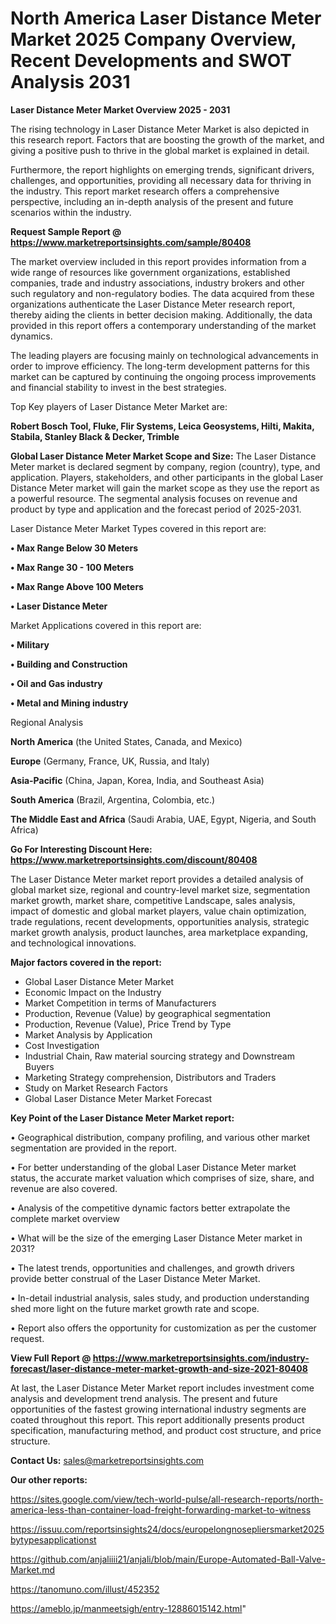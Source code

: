 # North America Laser Distance Meter Market 2025 Company Overview, Recent Developments and SWOT Analysis 2031

<Strong> Laser Distance Meter Market Overview 2025 - 2031</strong>

The rising technology in Laser Distance Meter Market is also depicted in this research report. Factors that are boosting the growth of the market, and giving a positive push to thrive in the global market is explained in detail.

Furthermore, the report highlights on emerging trends, significant drivers, challenges, and opportunities, providing all necessary data for thriving in the industry. This report market research offers a comprehensive perspective, including an in-depth analysis of the present and future scenarios within the industry.

<strong>Request Sample Report @ <a href=https://www.marketreportsinsights.com/sample/80408>https://www.marketreportsinsights.com/sample/80408</a></strong>

The market overview included in this report provides information from a wide range of resources like government organizations, established companies, trade and industry associations, industry brokers and other such regulatory and non-regulatory bodies. The data acquired from these organizations authenticate the Laser Distance Meter research report, thereby aiding the clients in better decision making. Additionally, the data provided in this report offers a contemporary understanding of the market dynamics.

The leading players are focusing mainly on technological advancements in order to improve efficiency. The long-term development patterns for this market can be captured by continuing the ongoing process improvements and financial stability to invest in the best strategies.

Top Key players of Laser Distance Meter Market are:

<strong>Robert Bosch Tool, Fluke, Flir Systems, Leica Geosystems, Hilti, Makita, Stabila, Stanley Black & Decker, Trimble</strong>

<strong><b>Global Laser Distance Meter Market Scope and Size:</b></strong>
The Laser Distance Meter market is declared segment by company, region (country), type, and application. Players, stakeholders, and other participants in the global Laser Distance Meter market will gain the market scope as they use the report as a powerful resource. The segmental analysis focuses on revenue and product by type and application and the forecast period of 2025-2031.

Laser Distance Meter Market Types covered in this report are:

<strong>• Max Range Below 30 Meters

• Max Range 30 - 100 Meters

• Max Range Above 100 Meters

• Laser Distance Meter</strong>

Market Applications covered in this report are:

<strong>• Military

• Building and Construction

• Oil and Gas industry

• Metal and Mining industry</strong> 

Regional Analysis

<strong>North America</strong> (the United States, Canada, and Mexico)

<strong>Europe</strong> (Germany, France, UK, Russia, and Italy)

<strong>Asia-Pacific</strong> (China, Japan, Korea, India, and Southeast Asia)

<strong>South America</strong> (Brazil, Argentina, Colombia, etc.)

<strong>The Middle East and Africa</strong> (Saudi Arabia, UAE, Egypt, Nigeria, and South Africa)

<strong>Go For Interesting Discount Here: <a href=https://www.marketreportsinsights.com/discount/80408>https://www.marketreportsinsights.com/discount/80408</a></strong>

The Laser Distance Meter market report provides a detailed analysis of global market size, regional and country-level market size, segmentation market growth, market share, competitive Landscape, sales analysis, impact of domestic and global market players, value chain optimization, trade regulations, recent developments, opportunities analysis, strategic market growth analysis, product launches, area marketplace expanding, and technological innovations.

<strong><b>Major factors covered in the report:</b></strong>
<ul>
  <li>Global Laser Distance Meter Market </li>
  <li>Economic Impact on the Industry</li>
  <li>Market Competition in terms of Manufacturers</li>
  <li>Production, Revenue (Value) by geographical segmentation</li>
  <li>Production, Revenue (Value), Price Trend by Type</li>
  <li>Market Analysis by Application</li>
  <li>Cost Investigation</li>
  <li>Industrial Chain, Raw material sourcing strategy and Downstream Buyers</li>
  <li>Marketing Strategy comprehension, Distributors and Traders</li>
  <li>Study on Market Research Factors</li>
  <li>Global Laser Distance Meter Market Forecast</li>
</ul>

<strong><b>Key Point of the Laser Distance Meter Market report:</b></strong>

• Geographical distribution, company profiling, and various other market segmentation are provided in the report.

• For better understanding of the global Laser Distance Meter market status, the accurate market valuation which comprises of size, share, and revenue are also covered.

• Analysis of the competitive dynamic factors better extrapolate the complete market overview

• What will be the size of the emerging Laser Distance Meter market in 2031?

• The latest trends, opportunities and challenges, and growth drivers provide better construal of the Laser Distance Meter Market.

• In-detail industrial analysis, sales study, and production understanding shed more light on the future market growth rate and scope.

• Report also offers the opportunity for customization as per the customer request.

<strong><b>View Full Report @ <a href=https://www.marketreportsinsights.com/industry-forecast/laser-distance-meter-market-growth-and-size-2021-80408>https://www.marketreportsinsights.com/industry-forecast/laser-distance-meter-market-growth-and-size-2021-80408</a></b></strong>


At last, the Laser Distance Meter Market report includes investment come analysis and development trend analysis. The present and future opportunities of the fastest growing international industry segments are coated throughout this report. This report additionally presents product specification, manufacturing method, and product cost structure, and price structure.

<strong>Contact Us:</strong>
sales@marketreportsinsights.com

<strong>Our other reports:</strong>

<a href=https://sites.google.com/view/tech-world-pulse/all-research-reports/north-america-less-than-container-load-freight-forwarding-market-to-witness>https://sites.google.com/view/tech-world-pulse/all-research-reports/north-america-less-than-container-load-freight-forwarding-market-to-witness</a>

<a href=https://issuu.com/reportsinsights24/docs/europelongnosepliersmarket2025bytypesapplicationst>https://issuu.com/reportsinsights24/docs/europelongnosepliersmarket2025bytypesapplicationst</a>

<a href=https://github.com/anjaliiii21/anjali/blob/main/Europe-Automated-Ball-Valve-Market.md>https://github.com/anjaliiii21/anjali/blob/main/Europe-Automated-Ball-Valve-Market.md</a>

<a href=https://tanomuno.com/illust/452352>https://tanomuno.com/illust/452352</a>

<a href=https://ameblo.jp/manmeetsigh/entry-12886015142.html>https://ameblo.jp/manmeetsigh/entry-12886015142.html</a>"
